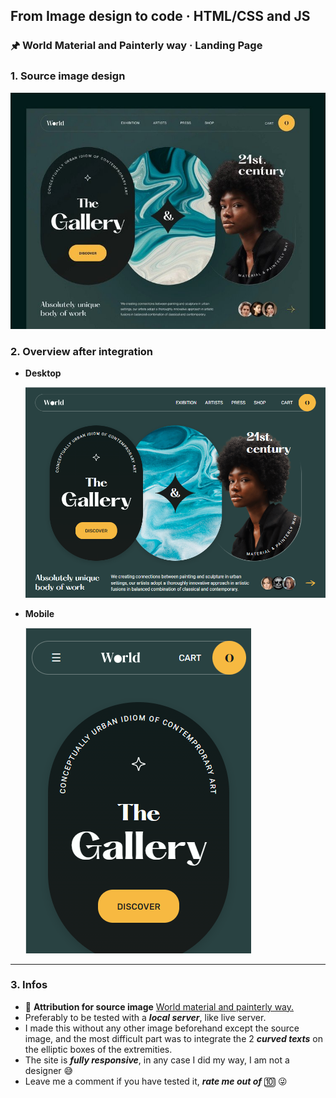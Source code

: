 ## From Image design to code · HTML/CSS and JS

### 🖈 World Material and Painterly way · Landing Page

### 1. Source image design

![Source image design](/readme-img/source.jpg)

### 2. Overview after integration

- **Desktop**

  ![Site on desktop after integration](/readme-img/desktop-screen.PNG)
  
- **Mobile**

  ![Site on mobile after integration](/readme-img/mobile-screen.PNG)

---

### 3. Infos

- 🔗 **Attribution for source image** [World material and painterly way.](https://dribbble.com/shots/18607328-Web-site-design-landing-page-home-page-ui)
- Preferably to be tested with a **_local server_**, like live server.
- I made this without any other image beforehand except the source image, and the most difficult part was to integrate the 2 **_curved texts_** on the elliptic boxes of the extremities.
- The site is **_fully responsive_**, in any case I did my way, I am not a designer 😅
- Leave me a comment if you have tested it, **_rate me out of_** 🔟 😜

